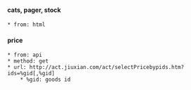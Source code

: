 #### cats, pager, stock
    * from: html

#### price
    * from: api
    * method: get
    * url: http://act.jiuxian.com/act/selectPricebypids.htm?ids=%gid[,%gid]
        * %gid: goods id
